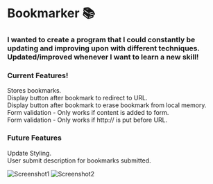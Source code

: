 # Bookmarker 📚 
### I wanted to create a program that I could constantly be updating and improving upon with different techniques. Updated/improved whenever I want to learn a new skill!


### Current Features!
Stores bookmarks.  
Display button after bookmark to redirect to URL.  
Display button after bookmark to erase bookmark from local memory.  
Form validation - Only works if content is added to form.  
Form validation - Only works if http:// is put before URL.  


### Future Features
Update Styling.  
User submit description for bookmarks submitted.  


![Screenshot1](http://i65.tinypic.com/2echxkm.jpg)
![Screenshot2](http://i65.tinypic.com/2ry3w8w.jpg)



